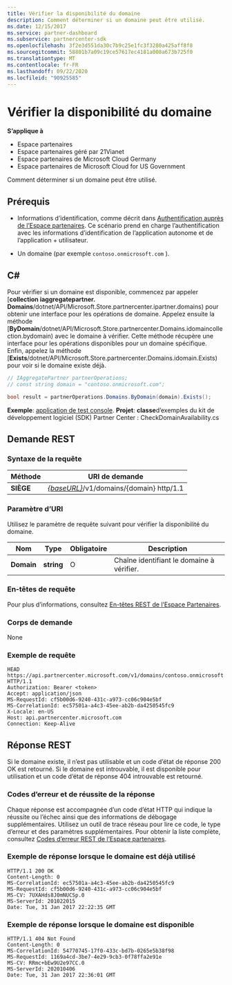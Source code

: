 ```yaml
---
title: Vérifier la disponibilité du domaine
description: Comment déterminer si un domaine peut être utilisé.
ms.date: 12/15/2017
ms.service: partner-dashboard
ms.subservice: partnercenter-sdk
ms.openlocfilehash: 3f2e3d551da30c7b9c25e1fc3f3280a425aff8f8
ms.sourcegitcommit: 58801b7a09c19ce57617ec4181a008a673b725f0
ms.translationtype: MT
ms.contentlocale: fr-FR
ms.lasthandoff: 09/22/2020
ms.locfileid: "90925585"
---
```

# <a name="verify-domain-availability"></a>Vérifier la disponibilité du domaine

**S’applique à**

- Espace partenaires
- Espace partenaires géré par 21Vianet
- Espace partenaires de Microsoft Cloud Germany
- Espace partenaires de Microsoft Cloud for US Government

Comment déterminer si un domaine peut être utilisé.

## <a name="prerequisites"></a>Prérequis

- Informations d’identification, comme décrit dans [Authentification auprès de l’Espace partenaires](partner-center-authentication.md). Ce scénario prend en charge l’authentification avec les informations d’identification de l’application autonome et de l’application + utilisateur.

- Un domaine (par exemple `contoso.onmicrosoft.com` ).

## <a name="c"></a>C\#

Pour vérifier si un domaine est disponible, commencez par appeler [**collection iaggregatepartner. Domains**/dotnet/API/Microsoft.Store.partnercenter.ipartner.domains) pour obtenir une interface pour les opérations de domaine. Appelez ensuite la méthode [**ByDomain**/dotnet/API/Microsoft.Store.partnercenter.Domains.idomaincollection.bydomain) avec le domaine à vérifier. Cette méthode récupère une interface pour les opérations disponibles pour un domaine spécifique. Enfin, appelez la méthode [**Exists**/dotnet/API/Microsoft.Store.partnercenter.Domains.idomain.Exists) pour voir si le domaine existe déjà.

``` csharp
// IAggregatePartner partnerOperations;
// const string domain = "contoso.onmicrosoft.com";

bool result = partnerOperations.Domains.ByDomain(domain).Exists();
```

**Exemple**: [application de test console](console-test-app.md). **Projet**: **classe**d’exemples du kit de développement logiciel (SDK) Partner Center : CheckDomainAvailability.cs

## <a name="rest-request"></a>Demande REST

### <a name="request-syntax"></a>Syntaxe de la requête

| Méthode   | URI de demande                                                              |
|----------|--------------------------------------------------------------------------|
| **SIÈGE** | [*{baseURL}*](partner-center-rest-urls.md)/v1/domains/{domain} http/1.1 |

### <a name="uri-parameter"></a>Paramètre d’URI

Utilisez le paramètre de requête suivant pour vérifier la disponibilité du domaine.

| Nom       | Type       | Obligatoire | Description                                   |
|------------|------------|----------|-----------------------------------------------|
| **Domain** | **string** | O        | Chaîne identifiant le domaine à vérifier. |

### <a name="request-headers"></a>En-têtes de requête

Pour plus d’informations, consultez [En-têtes REST de l’Espace Partenaires](headers.md).

### <a name="request-body"></a>Corps de demande

None

### <a name="request-example"></a>Exemple de requête

```http
HEAD https://api.partnercenter.microsoft.com/v1/domains/contoso.onmicrosoft.com HTTP/1.1
Authorization: Bearer <token>
Accept: application/json
MS-RequestId: cf5b00d6-9240-431c-a973-cc06c904e5bf
MS-CorrelationId: ec57501a-a4c3-45ee-ab2b-da4250545fc9
X-Locale: en-US
Host: api.partnercenter.microsoft.com
Connection: Keep-Alive
```

## <a name="rest-response"></a>Réponse REST

Si le domaine existe, il n’est pas utilisable et un code d’état de réponse 200 OK est retourné. Si le domaine est introuvable, il est disponible pour utilisation et un code d’état de réponse 404 introuvable est retourné.

### <a name="response-success-and-error-codes"></a>Codes d’erreur et de réussite de la réponse

Chaque réponse est accompagnée d’un code d’état HTTP qui indique la réussite ou l’échec ainsi que des informations de débogage supplémentaires. Utilisez un outil de trace réseau pour lire ce code, le type d’erreur et des paramètres supplémentaires. Pour obtenir la liste complète, consultez [Codes d’erreur REST de l’Espace partenaires](error-codes.md).

### <a name="response-example-for-when-the-domain-is-already-in-use"></a>Exemple de réponse lorsque le domaine est déjà utilisé

```http
HTTP/1.1 200 OK
Content-Length: 0
MS-CorrelationId: ec57501a-a4c3-45ee-ab2b-da4250545fc9
MS-RequestId: cf5b00d6-9240-431c-a973-cc06c904e5bf
MS-CV: 7UXAHds8J0mNUCSp.0
MS-ServerId: 201022015
Date: Tue, 31 Jan 2017 22:22:35 GMT
```

### <a name="response-example-for-when-the-domain-is-available"></a>Exemple de réponse lorsque le domaine est disponible

```http
HTTP/1.1 404 Not Found
Content-Length: 0
MS-CorrelationId: 54770745-17f0-433c-bd7b-0265e5b38f98
MS-RequestId: 1169a4cd-3be7-4e29-9cb3-0f78ffa2e91e
MS-CV: RRmc+bEw9U2e97CC.0
MS-ServerId: 202010406
Date: Tue, 31 Jan 2017 22:36:01 GMT
```
